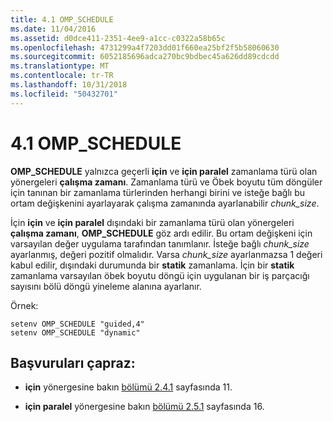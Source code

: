 ```yaml
---
title: 4.1 OMP_SCHEDULE
ms.date: 11/04/2016
ms.assetid: d0dce411-2351-4ee9-a1cc-c0322a58b65c
ms.openlocfilehash: 4731299a4f7203dd01f660ea25bf2f5b58060630
ms.sourcegitcommit: 6052185696adca270bc9bdbec45a626dd89cdcdd
ms.translationtype: MT
ms.contentlocale: tr-TR
ms.lasthandoff: 10/31/2018
ms.locfileid: "50432701"
---
```

# <a name="41-ompschedule"></a>4.1 OMP_SCHEDULE

**OMP_SCHEDULE** yalnızca geçerli **için** ve **için paralel** zamanlama türü olan yönergeleri **çalışma zamanı**. Zamanlama türü ve Öbek boyutu tüm döngüler için tanınan bir zamanlama türlerinden herhangi birini ve isteğe bağlı bu ortam değişkenini ayarlayarak çalışma zamanında ayarlanabilir *chunk_size*.

İçin **için** ve **için paralel** dışındaki bir zamanlama türü olan yönergeleri **çalışma zamanı**, **OMP_SCHEDULE** göz ardı edilir. Bu ortam değişkeni için varsayılan değer uygulama tarafından tanımlanır. İsteğe bağlı *chunk_size* ayarlanmış, değeri pozitif olmalıdır. Varsa *chunk_size* ayarlanmazsa 1 değeri kabul edilir, dışındaki durumunda bir **statik** zamanlama. İçin bir **statik** zamanlama varsayılan öbek boyutu döngü için uygulanan bir iş parçacığı sayısını bölü döngü yineleme alanına ayarlanır.

Örnek:

```
setenv OMP_SCHEDULE "guided,4"
setenv OMP_SCHEDULE "dynamic"
```

## <a name="cross-references"></a>Başvuruları çapraz:

- **için** yönergesine bakın [bölümü 2.4.1](../../parallel/openmp/2-4-1-for-construct.md) sayfasında 11.

- **için paralel** yönergesine bakın [bölümü 2.5.1](../../parallel/openmp/2-5-1-parallel-for-construct.md) sayfasında 16.